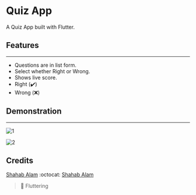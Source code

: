 # Quiz App

A Quiz App built with Flutter.

## Features
---
- Questions are in list form.
- Select whether Right or Wrong.
- Shows live score.
- Right (:heavy_check_mark:)
- Wrong (:x:)

## Demonstration
---


![1](https://user-images.githubusercontent.com/82330891/161321458-842207f2-d45a-47a1-91f9-6b5b7a0d34c5.JPG)

![2](https://user-images.githubusercontent.com/82330891/161321572-ef814ac4-9586-4b1c-bbcf-9a4a78cbd8f6.JPG)

## Credits

 [ Shahab Alam](https://github.com/IamShahabAlam)  :octocat: 
[ Shahab Alam](https://www.facebook.com/iamShahabAlam/)

> :blue_heart:  Fluttering
